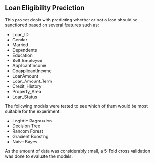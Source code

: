 ## Loan Eligibility Prediction

This project deals with predicting whether or not a loan should be sanctioned based on several features such as:
- Loan_ID
- Gender
- Married
- Dependents
- Education
- Self_Employed
- ApplicantIncome
- CoapplicantIncome
- LoanAmount
- Loan_Amount_Term
- Credit_History
- Property_Area
- Loan_Status

The following models were tested to see which of them would be most suitable for the experiment:
- Logistic Regression
- Decision Tree
- Random Forest
- Gradient Boosting
- Naive Bayes

As the amount of data was considerably small, a 5-Fold cross validation was done to evaluate the models.